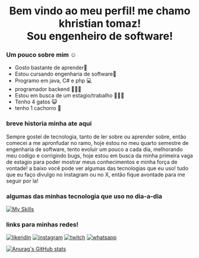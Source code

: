 <h1 align="center">
Bem vindo ao meu perfil! me chamo khristian tomaz! <br>Sou engenheiro de software!</h1>
</h1>


 ### Um pouco sobre mim ☺️
  - Gosto bastante de aprender📖
  - Estou cursando engenharia de software🚀
  - Programo em java, C# e php 💻
  - programador backend 👨🏼‍💻
  - Estou em busca de um estagio/trabalho 🧑🏼‍💼
  - Tenho 4 gatos 😺
  - tenho 1 cachorro 🐶

### breve historia minha ate aqui
 Sempre gostei de tecnologia, tanto de ler sobre ou aprender sobre, então comecei a me apronfudar no ramo, hoje estou no meu quarto semestre de engenharia de software, tento evoluir um pouco a cada dia, melhorando meu codigo e corrigindo bugs, hoje estou em busca da minha primeira vaga de estagio para poder mostrar meus conhecimentos e minha força de vontade! a baixo você pode ver algumas das tecnologias que eu uso! tudo que eu faço divulgo no instagram ou no X, então fique avontade para me seguir por la! 

### algumas das minhas tecnologia que uso no dia-a-dia 
 [![My Skills](https://skillicons.dev/icons?i=cs,dotnet,java,mysql,react,visualstudio,vscode,github,git,docker)](https://skillicons.dev)

   ### links para minhas redes! 
 
 [![likendin](https://img.shields.io/badge/LinkedIn-0077B5?style=for-the-badge&logo=linkedin&logoColor=white)](https://www.linkedin.com/in/khristian-tomaz/)  [![instagram](https://img.shields.io/badge/Instagram-E4405F?style=for-the-badge&logo=instagram&logoColor=white)](https://www.instagram.com/iluzinh0/)  [![twitch](https://img.shields.io/badge/Twitch-9146FF?style=for-the-badge&logo=twitch&logoColor=white)](https://www.twitch.tv/iluzinh0) [![whatsapp](https://img.shields.io/badge/WhatsApp-25D366?style=for-the-badge&logo=whatsapp&logoColor=white)](https://contate.me/khristiantomaz)

[![Anurag's GitHub stats](https://github-readme-stats.vercel.app/api?username=khristiantomaz&theme=dark
)](https://github.com/anuraghazra/github-readme-stats)
